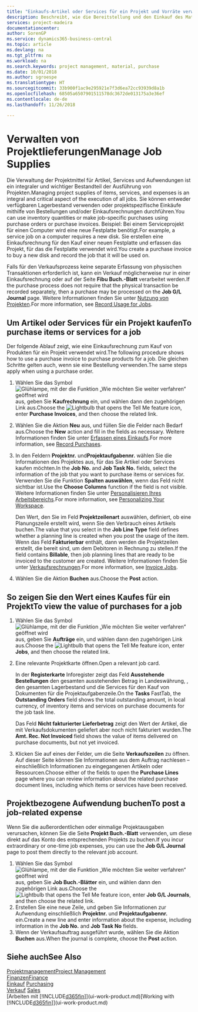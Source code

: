 ```yaml
---
title: "Einkaufs-Artikel oder Services für ein Projekt und Vorräte verwalten| Microsoft Docs"
description: Beschreibt, wie die Bereitstellung und den Einkauf des Materials und Servicearten in Projekten verwaltet wird.
services: project-madeira
documentationcenter: 
author: SorenGP
ms.service: dynamics365-business-central
ms.topic: article
ms.devlang: na
ms.tgt_pltfrm: na
ms.workload: na
ms.search.keywords: project management, material, purchase
ms.date: 10/01/2018
ms.author: sgroespe
ms.translationtype: HT
ms.sourcegitcommit: 33b900f1ac9e295921e7f3d6ea72cc93939d8a1b
ms.openlocfilehash: 68505a6507901511578dc3672de013175a3e36ef
ms.contentlocale: de-de
ms.lasthandoff: 11/26/2018

---
```

# <a name="manage-job-supplies"></a><span data-ttu-id="6e3e7-103">Verwalten von Projektlieferungen</span><span class="sxs-lookup"><span data-stu-id="6e3e7-103">Manage Job Supplies</span></span>
<span data-ttu-id="6e3e7-104">Die Verwaltung der Projektmittel für Artikel, Services und Aufwendungen ist ein integraler und wichtiger Bestandteil der Ausführung von Projekten.</span><span class="sxs-lookup"><span data-stu-id="6e3e7-104">Managing project supplies of items, services, and expenses is an integral and critical aspect of the execution of all jobs.</span></span> <span data-ttu-id="6e3e7-105">Sie können entweder verfügbaren Lagerbestand verwenden oder projektspezifische Einkäufe mithilfe von Bestellungen und/oder Einkaufsrechnungen durchführen.</span><span class="sxs-lookup"><span data-stu-id="6e3e7-105">You can use inventory quantities or make job-specific purchases using purchase orders or purchase invoices.</span></span> <span data-ttu-id="6e3e7-106">Beispiel: Bei einem Serviceprojekt für einen Computer wird eine neue Festplatte benötigt.</span><span class="sxs-lookup"><span data-stu-id="6e3e7-106">For example, a service job on a computer requires a new disk.</span></span> <span data-ttu-id="6e3e7-107">Sie erstellen eine Einkaufsrechnung für den Kauf einer neuen Festplatte und erfassen das Projekt, für das die Festplatte verwendet wird.</span><span class="sxs-lookup"><span data-stu-id="6e3e7-107">You create a purchase invoice to buy a new disk and record the job that it will be used on.</span></span>

<span data-ttu-id="6e3e7-108">Falls für den Verkaufsprozess keine separate Erfassung von physischen Transaktionen erforderlich ist, kann ein Verkauf möglicherweise nur in einer Einkaufsrechnung oder auf der Seite **Fibu Buch.-Blatt** verarbeitet werden.</span><span class="sxs-lookup"><span data-stu-id="6e3e7-108">If the purchase process does not require that the physical transaction be recorded separately, then a purchase may be processed on the **Job G/L Journal** page.</span></span> <span data-ttu-id="6e3e7-109">Weitere Informationen finden Sie unter [Nutzung von Projekten](projects-how-record-job-usage.md).</span><span class="sxs-lookup"><span data-stu-id="6e3e7-109">For more information, see [Record Usage for Jobs](projects-how-record-job-usage.md).</span></span>

## <a name="to-purchase-items-or-services-for-a-job"></a><span data-ttu-id="6e3e7-110">Um Artikel oder Services für ein Projekt kaufen</span><span class="sxs-lookup"><span data-stu-id="6e3e7-110">To purchase items or services for a job</span></span>
<span data-ttu-id="6e3e7-111">Der folgende Ablauf zeigt, wie eine Einkaufsrechnung zum Kauf von Produkten für ein Projekt verwendet wird.</span><span class="sxs-lookup"><span data-stu-id="6e3e7-111">The following procedure shows how to use a purchase invoice to purchase products for a job.</span></span> <span data-ttu-id="6e3e7-112">Die gleichen Schritte gelten auch, wenn sie eine Bestellung verwenden.</span><span class="sxs-lookup"><span data-stu-id="6e3e7-112">The same steps apply when using a purchase order.</span></span>  

1. <span data-ttu-id="6e3e7-113">Wählen Sie das Symbol ![Glühlampe, mit der die Funktion „Wie möchten Sie weiter verfahren“ geöffnet wird](media/ui-search/search_small.png "Wie möchten Sie weiter verfahren?") aus, geben Sie **Kaufrechnung** ein, und wählen dann den zugehörigen Link aus.</span><span class="sxs-lookup"><span data-stu-id="6e3e7-113">Choose the ![Lightbulb that opens the Tell Me feature](media/ui-search/search_small.png "Tell me what you want to do") icon, enter **Purchase Invoices**, and then choose the related link.</span></span>  
2. <span data-ttu-id="6e3e7-114">Wählen Sie die Aktion **Neu** aus, und füllen Sie die Felder nach Bedarf aus.</span><span class="sxs-lookup"><span data-stu-id="6e3e7-114">Choose the **New** action and fill in the fields as necessary.</span></span> <span data-ttu-id="6e3e7-115">Weitere Informationen finden Sie unter [Erfassen eines Einkaufs](purchasing-how-record-purchases.md).</span><span class="sxs-lookup"><span data-stu-id="6e3e7-115">For more information, see [Record Purchases](purchasing-how-record-purchases.md).</span></span>
3. <span data-ttu-id="6e3e7-116">In den Feldern **Projektnr.** und**Projektaufgabennr.** wählen Sie die Informationen des Projektes aus, für das Sie Artikel oder Services kaufen möchten.</span><span class="sxs-lookup"><span data-stu-id="6e3e7-116">In the **Job No.** and **Job Task No.** fields, select the information of the job that you want to purchase items or services for.</span></span> <span data-ttu-id="6e3e7-117">Verwenden Sie die Funktion **Spalten auswählen**, wenn das Feld nicht sichtbar ist.</span><span class="sxs-lookup"><span data-stu-id="6e3e7-117">Use the **Choose Columns** function if the field is not visible.</span></span> <span data-ttu-id="6e3e7-118">Weitere Informationen finden Sie unter [Personalisieren Ihres Arbeitsbereichs](ui-personalization-user.md).</span><span class="sxs-lookup"><span data-stu-id="6e3e7-118">For more information, see [Personalizing Your Workspace](ui-personalization-user.md).</span></span>

    <span data-ttu-id="6e3e7-119">Den Wert, den Sie im Feld **Projektzeilenart** auswählen, definiert, ob eine Planungszeile erstellt wird, wenn Sie den Verbrauch eines Artikels buchen.</span><span class="sxs-lookup"><span data-stu-id="6e3e7-119">The value that you select in the **Job Line Type** field defines whether a planning line is created when you post the usage of the item.</span></span> <span data-ttu-id="6e3e7-120">Wenn das Feld **Fakturierbar** enthält, dann werden die Projektzeilen erstellt, die bereit sind, um dem Debitoren in Rechnung zu stellen.</span><span class="sxs-lookup"><span data-stu-id="6e3e7-120">If the field contains **Billable**, then job planning lines that are ready to be invoiced to the customer are created.</span></span> <span data-ttu-id="6e3e7-121">Weitere Informationen finden Sie unter [Verkaufsrechnungen](projects-how-invoice-jobs.md).</span><span class="sxs-lookup"><span data-stu-id="6e3e7-121">For more information, see [Invoice Jobs](projects-how-invoice-jobs.md).</span></span>
4. <span data-ttu-id="6e3e7-122">Wählen Sie die Aktion **Buchen** aus.</span><span class="sxs-lookup"><span data-stu-id="6e3e7-122">Choose the **Post** action.</span></span>

## <a name="to-view-the-value-of-purchases-for-a-job"></a><span data-ttu-id="6e3e7-123">So zeigen Sie den Wert eines Kaufes für ein Projekt</span><span class="sxs-lookup"><span data-stu-id="6e3e7-123">To view the value of purchases for a job</span></span>
1. <span data-ttu-id="6e3e7-124">Wählen Sie das Symbol ![Glühlampe, mit der die Funktion „Wie möchten Sie weiter verfahren“ geöffnet wird](media/ui-search/search_small.png "Wie möchten Sie weiter verfahren?") aus, geben Sie **Aufträge** ein, und wählen dann den zugehörigen Link aus.</span><span class="sxs-lookup"><span data-stu-id="6e3e7-124">Choose the ![Lightbulb that opens the Tell Me feature](media/ui-search/search_small.png "Tell me what you want to do") icon, enter **Jobs**, and then choose the related link.</span></span>
2. <span data-ttu-id="6e3e7-125">Eine relevante Projektkarte öffnen.</span><span class="sxs-lookup"><span data-stu-id="6e3e7-125">Open a relevant job card.</span></span>

    <span data-ttu-id="6e3e7-126">In der **Registerkarte** Inforegister zeigt das Feld **Ausstehende Bestellungen** den gesamten ausstehenden Betrag in Landeswährung, , den gesamten Lagerbestand und die Services für den Kauf von Dokumenten für die Projektaufgabenzeile.</span><span class="sxs-lookup"><span data-stu-id="6e3e7-126">On the **Tasks** FastTab, the **Outstanding Orders** field shows the total outstanding amount, in local currency, of inventory items and services on purchase documents for the job task line.</span></span>  

    <span data-ttu-id="6e3e7-127">Das Feld **Nicht fakturierter Lieferbetrag** zeigt den Wert der Artikel, die mit Verkaufsdokumenten geliefert aber noch nicht fakturiert wurden.</span><span class="sxs-lookup"><span data-stu-id="6e3e7-127">The **Amt. Rec. Not Invoiced** field shows the value of items delivered on purchase documents, but not yet invoiced.</span></span>  
3. <span data-ttu-id="6e3e7-128">Klicken Sie auf eines der Felder, um die Seite **Verkaufszeilen** zu öffnen. Auf dieser Seite können Sie Informationen aus dem Auftrag nachlesen – einschließlich Informationen zu eingegangenen Artikeln oder Ressourcen.</span><span class="sxs-lookup"><span data-stu-id="6e3e7-128">Choose either of the fields to open the **Purchase Lines** page where you can review information about the related purchase document lines, including which items or services have been received.</span></span>

## <a name="to-post-a-job-related-expense"></a><span data-ttu-id="6e3e7-129">Projektbezogene Aufwendung buchen</span><span class="sxs-lookup"><span data-stu-id="6e3e7-129">To post a job-related expense</span></span>
<span data-ttu-id="6e3e7-130">Wenn Sie die außerordentlichen oder einmalige Projektausgaben verursachen, können Sie die Seite **Projekt Buch.-Blatt** verwenden, um diese direkt auf das Konto des entsprechenden Projekts zu buchen.</span><span class="sxs-lookup"><span data-stu-id="6e3e7-130">If you incur extraordinary or one-time job expenses, you can use the **Job G/L Journal** page to post them directly to the relevant job account.</span></span>

1. <span data-ttu-id="6e3e7-131">Wählen Sie das Symbol ![Glühlampe, mit der die Funktion „Wie möchten Sie weiter verfahren“ geöffnet wird](media/ui-search/search_small.png "Wie möchten Sie weiter verfahren?") aus, geben Sie **Job Buch.-Blätter** ein, und wählen dann den zugehörigen Link aus.</span><span class="sxs-lookup"><span data-stu-id="6e3e7-131">Choose the ![Lightbulb that opens the Tell Me feature](media/ui-search/search_small.png "Tell me what you want to do") icon, enter **Job G/L Journals**, and then choose the related link.</span></span>  
2. <span data-ttu-id="6e3e7-132">Erstellen Sie eine neue Zeile, und geben Sie Informationen zur Aufwendung einschließlich  **Projektnr.** und **Projektaufgabennr.** ein.</span><span class="sxs-lookup"><span data-stu-id="6e3e7-132">Create a new line and enter information about the expense, including information in the **Job No.** and **Job Task No** fields.</span></span>  
3. <span data-ttu-id="6e3e7-133">Wenn der Verkaufsauftrag ausgeführt wurde, wählen Sie die Aktion **Buchen** aus.</span><span class="sxs-lookup"><span data-stu-id="6e3e7-133">When the journal is complete, choose the **Post** action.</span></span>

## <a name="see-also"></a><span data-ttu-id="6e3e7-134">Siehe auch</span><span class="sxs-lookup"><span data-stu-id="6e3e7-134">See Also</span></span>
[<span data-ttu-id="6e3e7-135">Projektmanagement</span><span class="sxs-lookup"><span data-stu-id="6e3e7-135">Project Management</span></span>](projects-manage-projects.md)  
[<span data-ttu-id="6e3e7-136">Finanzen</span><span class="sxs-lookup"><span data-stu-id="6e3e7-136">Finance</span></span>](finance.md)  
<span data-ttu-id="6e3e7-137">[Einkauf](purchasing-manage-purchasing.md)       </span><span class="sxs-lookup"><span data-stu-id="6e3e7-137">[Purchasing](purchasing-manage-purchasing.md)       </span></span>  
<span data-ttu-id="6e3e7-138">[Verkauf](sales-manage-sales.md)    </span><span class="sxs-lookup"><span data-stu-id="6e3e7-138">[Sales](sales-manage-sales.md)    </span></span>  
<span data-ttu-id="6e3e7-139">[Arbeiten mit [!INCLUDE[d365fin](includes/d365fin_md.md)]](ui-work-product.md)</span><span class="sxs-lookup"><span data-stu-id="6e3e7-139">[Working with [!INCLUDE[d365fin](includes/d365fin_md.md)]](ui-work-product.md)</span></span>  

